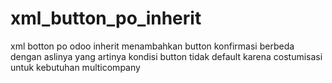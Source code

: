 # xml_button_po_inherit
xml botton po odoo inherit menambahkan button konfirmasi berbeda dengan aslinya yang artinya kondisi button tidak default karena costumisasi untuk kebutuhan multicompany
